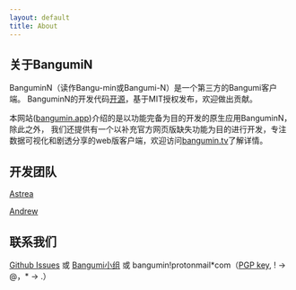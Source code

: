 ```yaml
---
layout: default
title: About
---
```

## 关于BangumiN

BanguminN（读作Bangu-min或Bangumi-N）是一个第三方的Bangumi客户端。
BanguminN的开发代码[开源](https://github.com/edwardez/BangumiN/app)，基于MIT授权发布，欢迎做出贡献。

本网站([bangumin.app](https://bangumin.app))介绍的是以功能完备为目的开发的原生应用BanguminN，除此之外，
我们还提供有一个以补充官方网页版缺失功能为目的进行开发，专注数据可视化和剧透分享的web版客户端，欢迎访问[bangumin.tv](https://bangumin.tv)了解详情。

## 开发团队
[Astrea](https://github.com/edwardez)

[Andrew](https://github.com/puranzhang)

## 联系我们

[Github Issues](https://github.com/edwardez/BangumiN/issues) 或 [Bangumi小组](https://bgm.tv/group/bangumin)
或 bangumin\!protonmail\*com（[PGP key](https://api.protonmail.ch/pks/lookup?op=get&search=bangumin!protonmail*com), \! \-> @，\* -> .）

